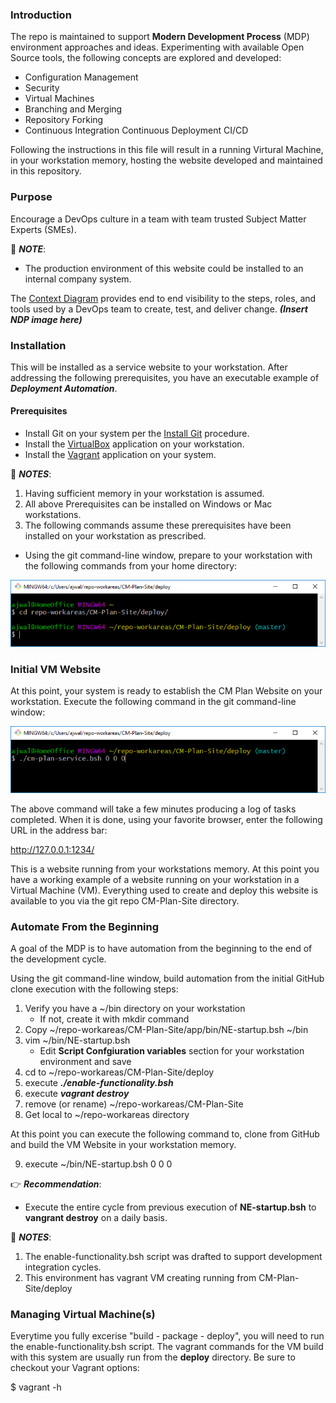 ### Introduction

The repo is maintained to support **Modern Development Process** (MDP) environment approaches and ideas. Experimenting with available Open Source tools, the following concepts are explored and developed:

- Configuration Management
- Security
- Virtual Machines
- Branching and Merging
- Repository Forking
- Continuous Integration Continuous Deployment CI/CD

Following the instructions in this file will result in a running Virtural Machine, in your workstation memory, hosting the website developed and maintained in this repository.
 
### Purpose

Encourage a DevOps culture in a team with team trusted Subject Matter Experts (SMEs).

  :notebook: ***NOTE***:
  
   - The production environment of this website could be installed to an internal company system.

The [Context Diagram](/app/site/teamTools/EMM-CM-ContextDiagram.pdf) provides end to end visibility to the steps, roles, and tools used by a DevOps team to create, test, and deliver change. ***(Insert NDP image here)***

### Installation

This will be installed as a service website to your workstation. After addressing the following prerequisites, you have an executable example of _**Deployment Automation**_.

#### Prerequisites

* Install Git on your system per the [Install Git](/app/site/newstuff/GitInstallationProcedure.adoc) procedure.
* Install the [VirtualBox](https://www.virtualbox.org/) application on your workstation.
* Install the [Vagrant](https://www.vagrantup.com/) application on your system.

:notebook: ***NOTES***:

1. Having sufficient memory in your workstation is assumed.
2. All above Prerequisites can be installed on Windows or Mac workstations.
3. The following commands assume these prerequisites have been installed on your workstation as prescribed.

* Using the git command-line window, prepare to your workstation with the following commands from your home directory:

![Prepare Workstation](/images/prepare-ws.png)

### Initial VM Website

At this point, your system is ready to establish the CM Plan Website on your workstation. Execute the following command in the git command-line window:

![Build WS Website](/images/build-ws-website-vm.png)

The above command will take a few minutes producing a log of tasks completed. When it is done, using your favorite browser, enter the following URL in the address bar:

http://127.0.0.1:1234/

This is a website running from your workstations memory. At this point you have a working example of a website running on your workstation in a Virtual Machine (VM). Everything used to create and deploy this website is available to you via the git repo CM-Plan-Site directory.

### Automate From the Beginning

A goal of the MDP is to have automation from the beginning to the end of the development cycle.

Using the git command-line window, build automation from the initial GitHub clone execution with the following steps:
1. Verify you have a ~/bin directory on your workstation
   - If not, create it with mkdir command
2. Copy ~/repo-workareas/CM-Plan-Site/app/bin/NE-startup.bsh ~/bin
3. vim ~/bin/NE-startup.bsh
   - Edit **Script Confgiuration variables** section for your workstation environment and save
4. cd to ~/repo-workareas/CM-Plan-Site/deploy
5. execute ***./enable-functionality.bsh***
6. execute ***vagrant destroy***
7. remove (or rename) ~/repo-workareas/CM-Plan-Site
8. Get local to ~/repo-workareas directory

At this point you can execute the following command to, clone from GitHub and build the VM Website in your workstation memory.

9. execute ~/bin/NE-startup.bsh 0 0 0

:point_right: ***Recommendation***:

- Execute the entire cycle from previous execution of **NE-startup.bsh** to **vangrant destroy** on a daily basis.

:notebook: ***NOTES***:

1. The enable-functionality.bsh script was drafted to support development integration cycles.
2. This environment has vagrant VM creating running from CM-Plan-Site/deploy
  
### Managing Virtual Machine(s)

Everytime you fully excerise "build - package - deploy", you will need to run the enable-functionality.bsh script. The vagrant commands for the VM build with this system are usually run from the **deploy** directory. Be sure to checkout your Vagrant options:

$ vagrant -h

